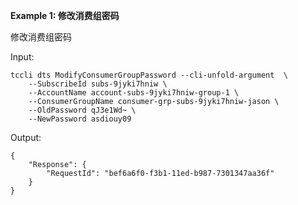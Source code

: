 **Example 1: 修改消费组密码**

修改消费组密码

Input: 

```
tccli dts ModifyConsumerGroupPassword --cli-unfold-argument  \
    --SubscribeId subs-9jyki7hniw \
    --AccountName account-subs-9jyki7hniw-group-1 \
    --ConsumerGroupName consumer-grp-subs-9jyki7hniw-jason \
    --OldPassword qJ3e1Wd~ \
    --NewPassword asdiouy09
```

Output: 
```
{
    "Response": {
        "RequestId": "bef6a6f0-f3b1-11ed-b987-7301347aa36f"
    }
}
```

